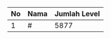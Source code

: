 | No | Nama            | Jumlah Level |
|----|-----------------|--------------|
| 1  | #    |    5877        |
